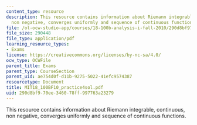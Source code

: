 ```yaml
---
content_type: resource
description: This resource contains information about Riemann integrable, continuous,
  non negative, converges uniformly and sequence of continuous functions.
file: /ol-ocw-studio-app/courses/18-100b-analysis-i-fall-2010/290d8bf970ee346078ff997763a23279_MIT18_100BF10_practice4sol.pdf
file_size: 290448
file_type: application/pdf
learning_resource_types:
- Exams
license: https://creativecommons.org/licenses/by-nc-sa/4.0/
ocw_type: OCWFile
parent_title: Exams
parent_type: CourseSection
parent_uid: ae754d0f-d11b-9275-5022-41efc9574387
resourcetype: Document
title: MIT18_100BF10_practice4sol.pdf
uid: 290d8bf9-70ee-3460-78ff-997763a23279
---
```

This resource contains information about Riemann integrable, continuous, non negative, converges uniformly and sequence of continuous functions.